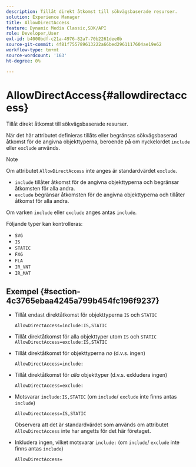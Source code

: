 ```yaml
---
description: Tillåt direkt åtkomst till sökvägsbaserade resurser.
solution: Experience Manager
title: AllowDirectAccess
feature: Dynamic Media Classic,SDK/API
role: Developer,User
exl-id: b4000bdf-c21a-4976-82a7-70b2261dee0b
source-git-commit: 4f81f755789613222a66bed2961117604ae19e62
workflow-type: tm+mt
source-wordcount: '163'
ht-degree: 0%

---
```


# AllowDirectAccess{#allowdirectaccess}

Tillåt direkt åtkomst till sökvägsbaserade resurser.

När det här attributet definieras tillåts eller begränsas sökvägsbaserad åtkomst för de angivna objekttyperna, beroende på om nyckelordet `include` eller `exclude` används.

>[!NOTE]
>
>Om attributet `AllowDirectAccess` inte anges är standardvärdet `exclude`.

* `include` tillåter åtkomst för de angivna objekttyperna och begränsar åtkomsten för alla andra.
* `exclude` begränsar åtkomsten för de angivna objekttyperna och tillåter åtkomst för alla andra.

Om varken `include` eller `exclude` anges antas `include`.

Följande typer kan kontrolleras:

* `SVG`
* `IS`
* `STATIC`
* `FXG`
* `FLA`
* `IR_VNT`
* `IR_MAT`

## Exempel {#section-4c3765ebaa4245a799b454fc196f9237}

* Tillåt endast direktåtkomst för objekttyperna `IS` och `STATIC`

  `AllowDirectAccess=include:IS,STATIC`

* Tillåt direktåtkomst för alla objekttyper utom `IS` och `STATIC` `AllowDirectAccess=exclude:IS,STATIC`

* Tillåt direktåtkomst för objekttyperna *no* (d.v.s. ingen)

  `AllowDirectAccess=include:`

* Tillåt direktåtkomst för *alla* objekttyper (d.v.s. exkludera ingen)

  `AllowDirectAccess=exclude:`

* Motsvarar `include:IS,STATIC` (om `include`/ `exclude` inte finns antas `include`)

  `AllowDirectAccess=IS,STATIC`

  Observera att det är standardvärdet som används om attributet `AllowDirectAccess` inte har angetts för det här företaget.

* Inkludera ingen, vilket motsvarar `include:` (om `include`/ `exclude` inte finns antas `include`)

  `AllowDirectAccess=`
